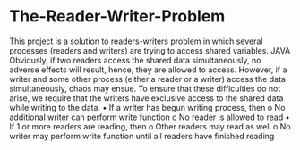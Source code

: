 # The-Reader-Writer-Problem
This project is a solution to readers-writers problem in which several processes (readers and writers) are trying to access shared variables. JAVA
Obviously, if two readers access the shared data simultaneously, no adverse effects will result, hence, they are allowed to access. However, if a writer and some other process (either a reader or a writer) access the data simultaneously, chaos may ensue. To ensure that these difficulties do not arise, we require that the writers have exclusive access to the shared data while writing to the data.
• If a writer has begun writing process, then
o No additional writer can perform write function
o No reader is allowed to read
• If 1 or more readers are reading, then 
o Other readers may read as well
o No writer may perform write function until all readers have finished reading
